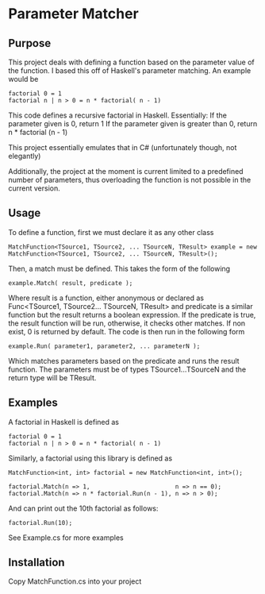 # Parameter Matcher

## Purpose
This project deals with defining a function based on the parameter value of the function.
I based this off of Haskell's parameter matching. An example would be

    factorial 0 = 1
    factorial n | n > 0 = n * factorial( n - 1)
    
This code defines a recursive factorial in Haskell.
Essentially:
If the parameter given is 0, return 1
If the parameter given is greater than 0, return n * factorial (n - 1)

This project essentially emulates that in C# (unfortunately though, not elegantly)

Additionally, the project at the moment is current limited to a predefined number of parameters, thus overloading the function is not possible in the current version.

## Usage
To define a function, first we must declare it as any other class
    
    MatchFunction<TSource1, TSource2, ... TSourceN, TResult> example = new MatchFunction<TSource1, TSource2, ... TSourceN, TResult>();
    
Then, a match must be defined. This takes the form of the following

    example.Match( result, predicate );
    
Where result is a function, either anonymous or declared as Func<TSource1, TSource2... TSourceN, TResult> and predicate is a similar function but the result returns a boolean expression.
If the predicate is true, the result function will be run, otherwise, it checks other matches. If non exist, 0 is returned by default.
The code is then run in the following form

    example.Run( parameter1, parameter2, ... parameterN );
    
Which matches parameters based on the predicate and runs the result function. 
The parameters must be of types TSource1...TSourceN and the return type will be TResult.


    
## Examples
A factorial in Haskell is defined as
    
    factorial 0 = 1
    factorial n | n > 0 = n * factorial( n - 1)
    
Similarly, a factorial using this library is defined as

    MatchFunction<int, int> factorial = new MatchFunction<int, int>();
    
    factorial.Match(n => 1,                        n => n == 0);
    factorial.Match(n => n * factorial.Run(n - 1), n => n > 0);

And can print out the 10th factorial as follows:

    factorial.Run(10);

See Example.cs for more examples

## Installation
Copy MatchFunction.cs into your project


